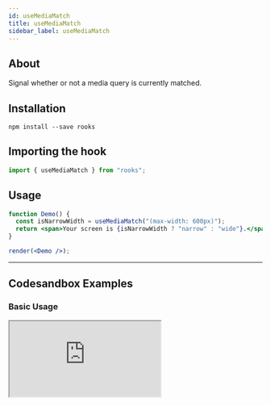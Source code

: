 ```yaml
---
id: useMediaMatch
title: useMediaMatch
sidebar_label: useMediaMatch
---
```


## About

Signal whether or not a media query is currently matched.

[//]: # "Main"

## Installation

    npm install --save rooks

## Importing the hook

```javascript
import { useMediaMatch } from "rooks";
```

## Usage

```jsx
function Demo() {
  const isNarrowWidth = useMediaMatch("(max-width: 600px)");
  return <span>Your screen is {isNarrowWidth ? "narrow" : "wide"}.</span>;
}

render(<Demo />);
```

---

## Codesandbox Examples

### Basic Usage

<iframe src="https://codesandbox.io/embed/usemediamatch-f616x?fontsize=14&hidenavigation=1&theme=dark"
   style={{
    width: "100%",
    height: 500,
    border: 0,
    borderRadius: 4,
    overflow: "hidden"
  }} 
title="useMediaMatch"
allow="accelerometer; ambient-light-sensor; camera; encrypted-media; geolocation; gyroscope; hid; microphone; midi; payment; usb; vr; xr-spatial-tracking"
sandbox="allow-forms allow-modals allow-popups allow-presentation allow-same-origin allow-scripts"
/>

## Join Bhargav's discord server

You can click on the floating discord icon at the bottom right of the screen and talk to us in our server.
